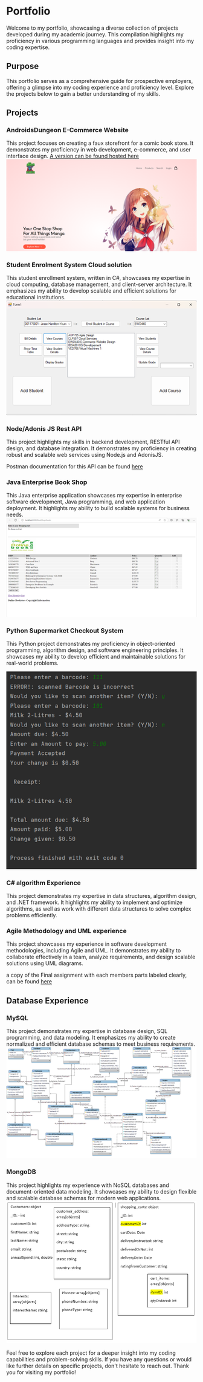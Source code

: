 # Portfolio
Welcome to my portfolio, showcasing a diverse collection of projects developed during my academic journey. This compilation highlights my proficiency in various programming languages and provides insight into my coding expertise.  

## Purpose
This portfolio serves as a comprehensive guide for prospective employers, offering a glimpse into my coding experience and proficiency level. Explore the projects below to gain a better understanding of my skills.  


## Projects
### AndroidsDungeon E-Commerce Website
This project focuses on creating a faux storefront for a comic book store. It demonstrates my proficiency in web development, e-commerce, and user interface design.
[A version can be found hosted here](https://androidsdungeon.free.nf/)
![Image of AndroidsDungeon Home page](Tidbits/AndroidsDungeonExample.png)  


### Student Enrolment System Cloud solution
This student enrollment system, written in C#, showcases my expertise in cloud computing, database management, and client-server architecture. It emphasizes my ability to develop scalable and efficient solutions for educational institutions.
![Image of Cloud App](Tidbits/CloudAppExample.png)  

### Node/Adonis JS Rest API
This project highlights my skills in backend development, RESTful API design, and database integration. It demonstrates my proficiency in creating robust and scalable web services using Node.js and AdonisJS.

Postman documentation for this API can be found [here](https://documenter.getpostman.com/view/27357950/2s93z58jNF)  

### Java Enterprise Book Shop
This Java enterprise application showcases my expertise in enterprise software development, Java programming, and web application deployment. It highlights my ability to build scalable systems for business needs.
![Image Java Enterprise App](Tidbits/JavaEnterpriseExample.png)  


### Python Supermarket Checkout System
This Python project demonstrates my proficiency in object-oriented programming, algorithm design, and software engineering principles. It showcases my ability to develop efficient and maintainable solutions for real-world problems.  

![Image Python Supermarket App](Tidbits/PythonExample.png)

### C# algorithm Experience
This project demonstrates my expertise in data structures, algorithm design, and .NET framework. It highlights my ability to implement and optimize algorithms, as well as work with different data structures to solve complex problems efficiently.

### Agile Methodology and UML experience
This project showcases my experience in software development methodologies, including Agile and UML. It demonstrates my ability to collaborate effectively in a team, analyze requirements, and design scalable solutions using UML diagrams.

a copy of the Final assignment with each members parts labeled clearly, can be found [here](https://docs.google.com/document/d/1HiDwRAqUs1Bj7arR8uxGVVhfp_001O1d/edit?usp=sharing&ouid=112035954168563845230&rtpof=true&sd=true)  

## Database Experience
### MySQL
This project demonstrates my expertise in database design, SQL programming, and data modeling. It emphasizes my ability to create normalized and efficient database schemas to meet business requirements.
![Image of SQL Schema](Tidbits/SQLExample.png)  

### MongoDB
This project highlights my experience with NoSQL databases and document-oriented data modeling. It showcases my ability to design flexible and scalable database schemas for modern web applications.
![Image of MongoDB Schema](Tidbits/MongoExample.png)  


Feel free to explore each project for a deeper insight into my coding capabilities and problem-solving skills. If you have any questions or would like further details on specific projects, don't hesitate to reach out. Thank you for visiting my portfolio!
